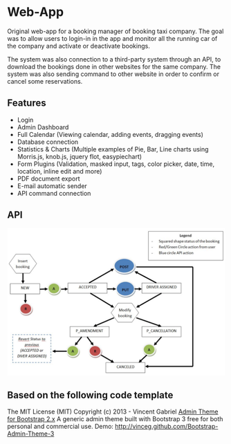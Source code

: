 # Web-App

Original web-app for a booking manager of booking taxi company. The goal was to allow users to login-in in the app and monitor all the running car of the company and activate or deactivate bookings. 

The system was also connection to a third-party system through an API, to download the bookings done in other websites for the same company. The system was also sending command to other website in order to confirm or cancel some reservations.

## Features

- Login
- Admin Dashboard
- Full Calendar (Viewing calendar, adding events, dragging events)
- Database connection
- Statistics & Charts (Multiple examples of Pie, Bar, Line charts using Morris.js, knob.js, jquery flot, easypiechart)
- Form Plugins (Validation, masked input, tags, color picker, date, time, location, inline edit and more)
- PDF document export
- E-mail automatic sender
- API command connection

## API
![Alt text](/git-docs/API_flow.JPG )

Based on the following code template
---------------
The MIT License (MIT)
Copyright (c) 2013 - Vincent Gabriel
<a href='https://github.com/VinceG/Bootstrap-Admin-Theme' target="_blank">Admin Theme for Bootstrap 2.x</a>
A generic admin theme built with Bootstrap 3 free for both personal and commercial use.
Demo:
http://vinceg.github.com/Bootstrap-Admin-Theme-3
